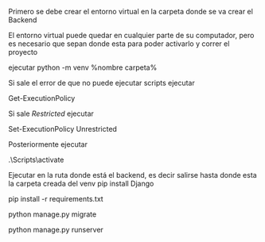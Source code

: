 Primero se debe crear el entorno virtual en la carpeta donde se va crear el Backend

El entorno virtual puede quedar en cualquier parte de su computador, pero es necesario que sepan donde esta para poder activarlo y correr el proyecto

ejecutar 
python -m venv %nombre carpeta%

Si sale el error de que no puede ejecutar scripts ejecutar

Get-ExecutionPolicy

Si sale *Restricted* ejecutar

Set-ExecutionPolicy Unrestricted

Posteriormente ejecutar

.\Scripts\activate

Ejecutar en la ruta donde está el backend, es decir salirse hasta donde esta la carpeta creada del venv
pip install Django

pip install -r requirements.txt

python manage.py migrate 

python manage.py runserver
